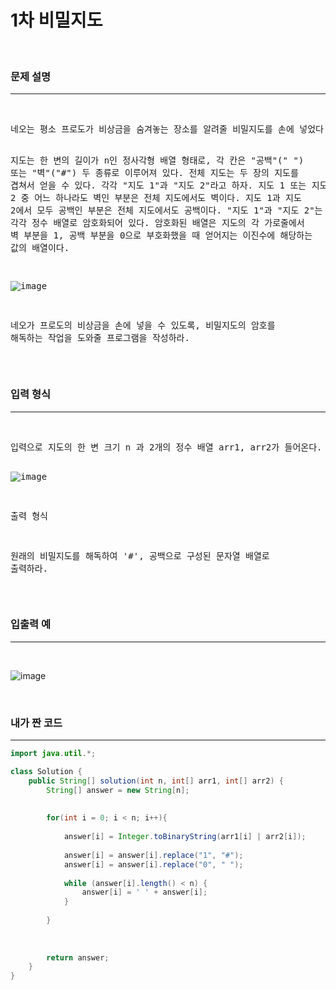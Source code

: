 # 1차 비밀지도
<br>


### 문제 설명
<hr>
<br>
<pre>
네오는 평소 프로도가 비상금을 숨겨놓는 장소를 알려줄 비밀지도를 손에 넣었다. 그런데 이 비밀지도는 숫자로 암호화되어 있어 위치를 확인하기 위해서는 암호를 해독해야 한다. 다행히 지도 암호를 해독할 방법을 적어놓은 메모도 함께 발견했다.

지도는 한 변의 길이가 n인 정사각형 배열 형태로, 각 칸은 "공백"(" ") 또는 "벽"("#") 두 종류로 이루어져 있다.
전체 지도는 두 장의 지도를 겹쳐서 얻을 수 있다. 각각 "지도 1"과 "지도 2"라고 하자. 지도 1 또는 지도 2 중 어느 하나라도 벽인 부분은 전체 지도에서도 벽이다. 지도 1과 지도 2에서 모두 공백인 부분은 전체 지도에서도 공백이다.
"지도 1"과 "지도 2"는 각각 정수 배열로 암호화되어 있다.
암호화된 배열은 지도의 각 가로줄에서 벽 부분을 1, 공백 부분을 0으로 부호화했을 때 얻어지는 이진수에 해당하는 값의 배열이다.

![image](https://user-images.githubusercontent.com/57441201/177169677-debaed28-88ba-43b2-8085-df3407bb1df2.png)

네오가 프로도의 비상금을 손에 넣을 수 있도록, 비밀지도의 암호를 해독하는 작업을 도와줄 프로그램을 작성하라.
</pre>
<br>

### 입력 형식
<hr>
<br>
<pre>
입력으로 지도의 한 변 크기 n 과 2개의 정수 배열 arr1, arr2가 들어온다.

![image](https://user-images.githubusercontent.com/57441201/177169899-d6a7a8e4-e5fa-435d-9e3f-37e97bbe5983.png)

출력 형식

원래의 비밀지도를 해독하여 '#', 공백으로 구성된 문자열 배열로 출력하라.
</pre>
<br>

### 입출력 예
<hr>
<br>

  ![image](https://user-images.githubusercontent.com/57441201/177170027-2134d8cf-5523-4662-b651-b621f0a30101.png)

  
<br>


### 내가 짠 코드
<hr>

```java
import java.util.*;

class Solution {
    public String[] solution(int n, int[] arr1, int[] arr2) {
        String[] answer = new String[n];
        
        
        for(int i = 0; i < n; i++){
            
            answer[i] = Integer.toBinaryString(arr1[i] | arr2[i]);
            
            answer[i] = answer[i].replace("1", "#");
            answer[i] = answer[i].replace("0", " ");
            
            while (answer[i].length() < n) {
                answer[i] = ' ' + answer[i];
            }
           
        }   
        
        
        
        return answer;
    }
}

```
